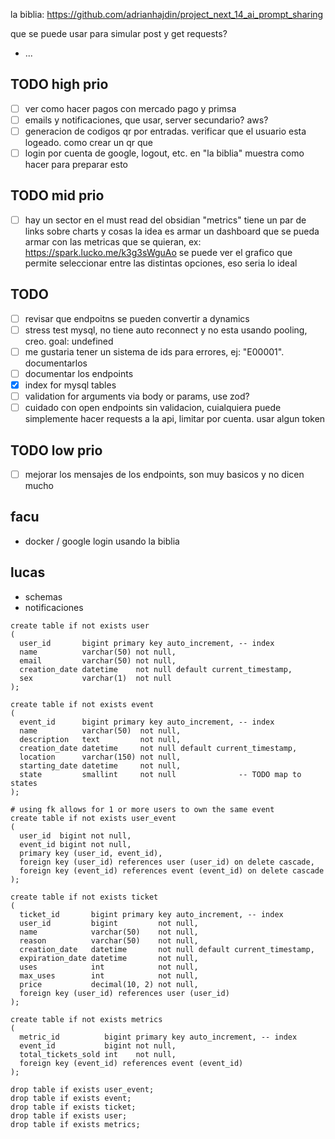 la biblia: https://github.com/adrianhajdin/project_next_14_ai_prompt_sharing

que se puede usar para simular post y get requests?

- ...

## TODO high prio

- [ ] ver como hacer pagos con mercado pago y primsa
- [ ] emails y notificaciones, que usar, server secundario? aws?
- [ ] generacion de codigos qr por entradas. verificar que el usuario esta logeado. como crear un qr que
- [ ] login por cuenta de google, logout, etc. en "la biblia" muestra como hacer para preparar
  esto

## TODO mid prio

- [ ] hay un sector en el must read del obsidian "metrics" tiene un par de links sobre charts y cosas
  la idea es armar un dashboard que se pueda armar con las metricas que se quieran,
  ex: https://spark.lucko.me/k3g3sWguAo
  se puede ver el grafico que permite seleccionar entre las distintas opciones, eso seria lo ideal

## TODO

- [ ] revisar que endpoitns se pueden convertir a dynamics
- [ ] stress test mysql, no tiene auto reconnect y no esta usando pooling, creo. goal: undefined
- [ ] me gustaria tener un sistema de ids para errores, ej: "E00001". documentarlos
- [ ] documentar los endpoints
- [x] index for mysql tables
- [ ] validation for arguments via body or params, use zod?
- [ ] cuidado con open endpoints sin validacion, cuialquiera puede simplemente hacer requests a la api, limitar por
  cuenta. usar algun token

## TODO low prio

- [ ] mejorar los mensajes de los endpoints, son muy basicos y no dicen mucho

## facu

- docker / google login usando la biblia

## lucas

- schemas
- notificaciones



````mysql
create table if not exists user
(
  user_id       bigint primary key auto_increment, -- index
  name          varchar(50) not null,
  email         varchar(50) not null,
  creation_date datetime    not null default current_timestamp,
  sex           varchar(1)  not null
);

create table if not exists event
(
  event_id      bigint primary key auto_increment, -- index
  name          varchar(50)  not null,
  description   text         not null,
  creation_date datetime     not null default current_timestamp,
  location      varchar(150) not null,
  starting_date datetime     not null,
  state         smallint     not null              -- TODO map to states
);

# using fk allows for 1 or more users to own the same event
create table if not exists user_event
(
  user_id  bigint not null,
  event_id bigint not null,
  primary key (user_id, event_id),
  foreign key (user_id) references user (user_id) on delete cascade,
  foreign key (event_id) references event (event_id) on delete cascade
);

create table if not exists ticket
(
  ticket_id       bigint primary key auto_increment, -- index
  user_id         bigint         not null,
  name            varchar(50)    not null,
  reason          varchar(50)    not null,
  creation_date   datetime       not null default current_timestamp,
  expiration_date datetime       not null,
  uses            int            not null,
  max_uses        int            not null,
  price           decimal(10, 2) not null,
  foreign key (user_id) references user (user_id)
);

create table if not exists metrics
(
  metric_id          bigint primary key auto_increment, -- index
  event_id           bigint not null,
  total_tickets_sold int    not null,
  foreign key (event_id) references event (event_id)
);

drop table if exists user_event;
drop table if exists event;
drop table if exists ticket;
drop table if exists user;
drop table if exists metrics;
````